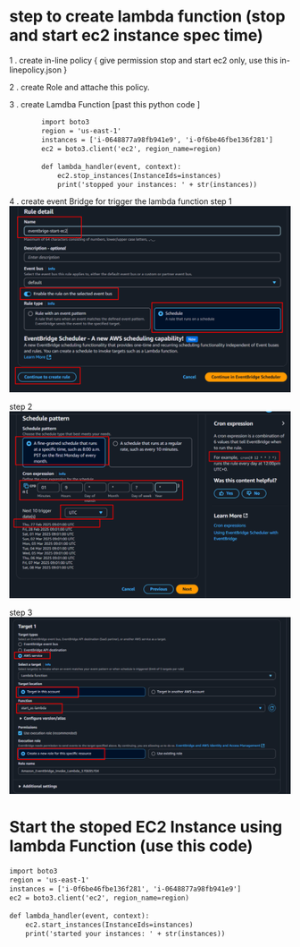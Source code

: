 # step to create lambda function  (stop and start ec2 instance spec time)

1 . create in-line policy  { give permission  stop and start ec2 only, use this  in-linepolicy.json  }

2 .  create Role and attache this policy.

3 .  create Lamdba Function [past this python code ]

```
        import boto3  
        region = 'us-east-1'
        instances = ['i-0648877a98fb941e9', 'i-0f6be46fbe136f281']
        ec2 = boto3.client('ec2', region_name=region)
       
        def lambda_handler(event, context):
            ec2.stop_instances(InstanceIds=instances)
            print('stopped your instances: ' + str(instances))
```

4 . create event Bridge for trigger the lambda function
  step 1 
     ![screenshot](img/event-brige.png)

   step 2 
     ![screenshot](img/event-brige-pattern.png)
   
   step 3 
     ![screenshot](img/event-brige-target.png)



# Start the stoped EC2 Instance using lambda Function (use this code)
```
import boto3  
region = 'us-east-1'
instances = ['i-0f6be46fbe136f281', 'i-0648877a98fb941e9']
ec2 = boto3.client('ec2', region_name=region)

def lambda_handler(event, context):
    ec2.start_instances(InstanceIds=instances)
    print('started your instances: ' + str(instances))
```
